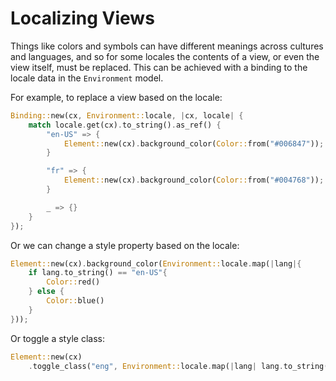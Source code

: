 # Localizing Views

Things like colors and symbols can have different meanings across cultures and languages, and so for some locales the contents of a view, or even the view itself, must be replaced. This can be achieved with a binding to the locale data in the `Environment` model.

For example, to replace a view based on the locale:

```rust
Binding::new(cx, Environment::locale, |cx, locale| {
    match locale.get(cx).to_string().as_ref() {
        "en-US" => {
            Element::new(cx).background_color(Color::from("#006847"));
        }

        "fr" => {
            Element::new(cx).background_color(Color::from("#004768"));
        }

        _ => {}
    }
});
```

Or we can change a style property based on the locale:

```rust
Element::new(cx).background_color(Environment::locale.map(|lang|{
    if lang.to_string() == "en-US"{
        Color::red()
    } else {
        Color::blue()
    }
}));
```

Or toggle a style class:

```rust
Element::new(cx)
    .toggle_class("eng", Environment::locale.map(|lang| lang.to_string() == "en-US"));
```